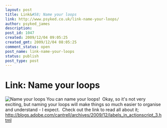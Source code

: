 ```yaml
---
layout: post
title: Link&#58; Name your loops
link: http://www.psyked.co.uk/link-name-your-loops/
author: psyked_james
description: 
post_id: 1047
created: 2009/12/04 09:05:25
created_gmt: 2009/12/04 08:05:25
comment_status: open
post_name: link-name-your-loops
status: publish
post_type: post
---
```


# Link: Name your loops

![Name your loops](http://uploads.psyked.co.uk/2009/12/nameyourloops.jpg) You can name your loops!  Okay, so it's not very exciting, but naming your loops will make things so much easier to organise and understand - I expect.  Check out the link to read all about it; <http://blogs.adobe.com/cantrell/archives/2009/12/labels_in_actionscript_3.html>